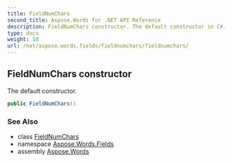 ```yaml
---
title: FieldNumChars
second_title: Aspose.Words for .NET API Reference
description: FieldNumChars constructor. The default constructor in C#.
type: docs
weight: 10
url: /net/aspose.words.fields/fieldnumchars/fieldnumchars/
---
```

## FieldNumChars constructor

The default constructor.

```csharp
public FieldNumChars()
```

### See Also

* class [FieldNumChars](../)
* namespace [Aspose.Words.Fields](../../fieldnumchars/)
* assembly [Aspose.Words](../../../)
